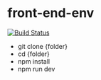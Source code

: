 # front-end-env

[![Build Status](https://travis-ci.org/Dragon93210/front-end-env.svg?branch=master)](https://travis-ci.org/Dragon93210/front-end-env)

- git clone {folder}
- cd {folder}
- npm install
- npm run dev

